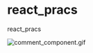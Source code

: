 # react_pracs

react_pracs

![comment_component.gif](http://ww1.sinaimg.cn/large/005NUwyggy1gbr6jj0plcg30r70gagr9.gif)
